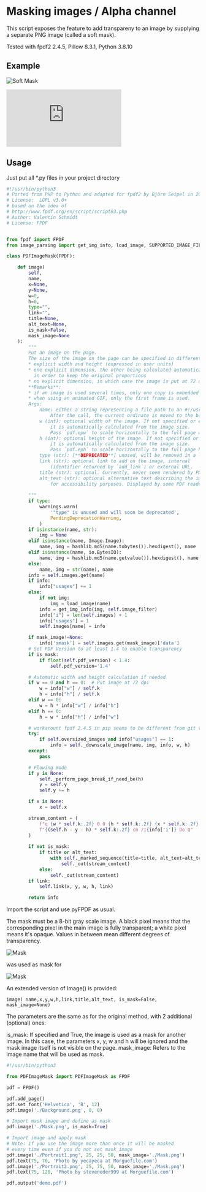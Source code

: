 # Masking images / Alpha channel
This script exposes the feature to add transpareny to an image by supplying a separate PNG image (called a soft mask).

Tested with fpdf2 2.4.5, Pillow 8.3.1, Python 3.8.10

## Example

![Soft Mask](https://raw.githubusercontent.com/digidigital/Extensions-and-Scripts-for-pyFPDF-fpdf2/main/masking_image/demo.png)

![PDF File](https://github.com/digidigital/Extensions-and-Scripts-for-pyFPDF-fpdf2/raw/main/masking_image/demo.pdf)

## Usage

Just put all \*.py files in your project directory

```python
#!/usr/bin/python3
# Ported from PHP to Python and adapted for fpdf2 by Björn Seipel in 2021
# License:  LGPL v3.0+  
# based on the idea of
# http://www.fpdf.org/en/script/script83.php
# Author: Valentin Schmidt
# License: FPDF 


from fpdf import FPDF
from image_parsing import get_img_info, load_image, SUPPORTED_IMAGE_FILTERS

class PDFImageMask(FPDF):

    def image(
        self,
        name,
        x=None,
        y=None,
        w=0,
        h=0,
        type="",
        link="",
        title=None,
        alt_text=None,
        is_mask=False,
        mask_image=None
    ):
        """
        Put an image on the page.
        The size of the image on the page can be specified in different ways:
        * explicit width and height (expressed in user units)
        * one explicit dimension, the other being calculated automatically
          in order to keep the original proportions
        * no explicit dimension, in which case the image is put at 72 dpi.
        **Remarks**:
        * if an image is used several times, only one copy is embedded in the file.
        * when using an animated GIF, only the first frame is used.
        Args:
            name: either a string representing a file path to an #!/usr/bin/python3inate is used.
                After the call, the current ordinate is moved to the bottom of the image
            w (int): optional width of the image. If not specified or equal to zero,
                it is automatically calculated from the image size.
                Pass `pdf.epw` to scale horizontally to the full page width.
            h (int): optional height of the image. If not specified or equal to zero,
                it is automatically calculated from the image size.
                Pass `pdf.eph` to scale horizontally to the full page height.
            type (str): [**DEPRECATED**] unused, will be removed in a later version.
            link (str): optional link to add on the image, internal
                (identifier returned by `add_link`) or external URL.
            title (str): optional. Currently, never seem rendered by PDF readers.
            alt_text (str): optional alternative text describing the image,
                for accessibility purposes. Displayed by some PDF readers on hover.
                          
        """
        if type:
            warnings.warn(
                '"type" is unused and will soon be deprecated',
                PendingDeprecationWarning,
            )
        if isinstance(name, str):
            img = None
        elif isinstance(name, Image.Image):
            name, img = hashlib.md5(name.tobytes()).hexdigest(), name
        elif isinstance(name, io.BytesIO):
            name, img = hashlib.md5(name.getvalue()).hexdigest(), name
        else:
            name, img = str(name), name
        info = self.images.get(name)
        if info:
            info["usages"] += 1
        else:
            if not img:
                img = load_image(name)
            info = get_img_info(img, self.image_filter)
            info["i"] = len(self.images) + 1
            info["usages"] = 1
            self.images[name] = info

        if mask_image!=None:
            info['smask'] = self.images.get(mask_image)['data']
        # Set PDF Version to at least 1.4 to enable transparency
        if is_mask:
            if float(self.pdf_version) < 1.4:
                self.pdf_version='1.4'

        # Automatic width and height calculation if needed
        if w == 0 and h == 0:  # Put image at 72 dpi
            w = info["w"] / self.k
            h = info["h"] / self.k
        elif w == 0:
            w = h * info["w"] / info["h"]
        elif h == 0:
            h = w * info["h"] / info["w"]

        # workarount fpdf 2.4.5 in pip seems to be different from git version ???
        try:
            if self.oversized_images and info["usages"] == 1:
                info = self._downscale_image(name, img, info, w, h)
        except:
            pass

        # Flowing mode
        if y is None:
            self._perform_page_break_if_need_be(h)
            y = self.y
            self.y += h

        if x is None:
            x = self.x

        stream_content = (
            f"q {w * self.k:.2f} 0 0 {h * self.k:.2f} {x * self.k:.2f} "
            f"{(self.h - y - h) * self.k:.2f} cm /I{info['i']} Do Q"
        )
        
        if not is_mask:
            if title or alt_text:
                with self._marked_sequence(title=title, alt_text=alt_text):
                    self._out(stream_content)
            else:
                self._out(stream_content)
        if link:
            self.link(x, y, w, h, link)

        return info
```

Import the script and use pyFPDF as usual.

The mask must be a 8-bit gray scale image. A black pixel means that the corresponding pixel in the main image is fully transparent; a white pixel means it's opaque. Values in between mean different degrees of transparency.

![Mask](https://raw.githubusercontent.com/digidigital/Extensions-and-Scripts-for-pyFPDF-fpdf2/main/masking_image/Mask.png)

was used as mask for

![Mask](https://raw.githubusercontent.com/digidigital/Extensions-and-Scripts-for-pyFPDF-fpdf2/main/masking_image/Portrait1.png)

An extended version of Image() is provided:

`image( name,x,y,w,h,link,title,alt_text, is_mask=False, mask_image=None)`

The parameters are the same as for the original method, with 2 additional (optional) ones:

is_mask: If specified and True, the image is used as a mask for another image. In this case, the parameters x, y, w and h will be ignored and the mask image itself is not visible on the page.
mask_image: Refers to the image name that will be used as mask. 

```python
#!/usr/bin/python3

from PDFImageMask import PDFImageMask as FPDF

pdf = FPDF()

pdf.add_page()
pdf.set_font('Helvetica', 'B', 12)
pdf.image('./Background.png', 0, 0)

# Import mask image and define as mask
pdf.image('./Mask.png', is_mask=True)

# Import image and apply mask
# Note: If you use the image more than once it will be masked 
# every time even if you do not set mask_image  
pdf.image('./Portrait1.png', 25, 25, 50, mask_image='./Mask.png')
pdf.text(75, 70, 'Photo by yecayeca at Morguefile.com')
pdf.image('./Portrait2.png', 25, 75, 50, mask_image='./Mask.png')
pdf.text(75, 120, 'Photo by steveneder999 at Morguefile.com')

pdf.output('demo.pdf')
```
